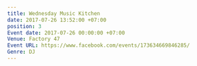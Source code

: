 ```yaml
---
title: Wednesday Music Kitchen
date: 2017-07-26 13:52:00 +07:00
position: 3
Event date: 2017-07-26 00:00:00 +07:00
Venue: Factory 47
Event URL: https://www.facebook.com/events/173634669846285/
Genre: DJ
---
```


